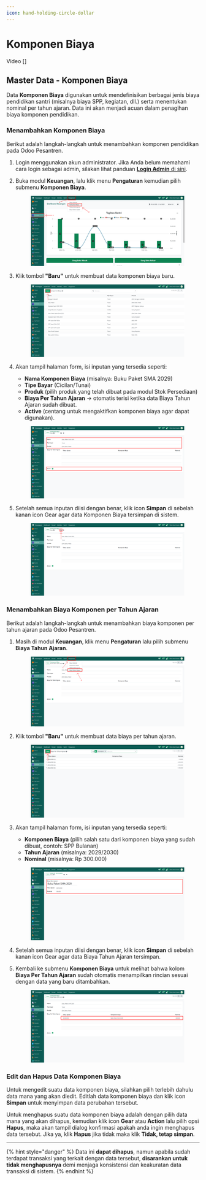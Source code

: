 ```yaml
---
icon: hand-holding-circle-dollar
---
```


# Komponen Biaya

Video \[]

## Master Data - Komponen Biaya

Data **Komponen Biaya** digunakan untuk mendefinisikan berbagai jenis biaya pendidikan santri (misalnya biaya SPP, kegiatan, dll.) serta menentukan nominal per tahun ajaran. Data ini akan menjadi acuan dalam penagihan biaya komponen pendidikan.

### Menambahkan Komponen Biaya

Berikut adalah langkah-langkah untuk menambahkan komponen pendidikan pada Odoo Pesantren.

1. Login menggunakan akun administrator. Jika Anda belum memahami cara login sebagai admin, silakan lihat panduan [**Login Admin** di sini](../../panduan-login/login-admin.md).
2.  Buka modul **Keuangan**, lalu klik menu **Pengaturan** kemudian pilih submenu **Komponen Biaya**.

    <figure><img src="../../.gitbook/assets/images-218.png" alt=""><figcaption></figcaption></figure>


3.  Klik tombol **"Baru"** untuk membuat data komponen biaya baru.

    <figure><img src="../../.gitbook/assets/images-219.png" alt=""><figcaption></figcaption></figure>


4.  Akan tampil halaman form, isi inputan yang tersedia seperti:

    * **Nama Komponen Biaya** (misalnya: Buku Paket SMA 2029)
    * **Tipe Bayar** (Cicilan/Tunai)
    * **Produk** (pilih produk yang telah dibuat pada modul Stok Persediaan)
    * **Biaya Per Tahun Ajaran** → otomatis terisi ketika data Biaya Tahun Ajaran sudah dibuat.
    * **Active** (centang untuk mengaktifkan komponen biaya agar dapat digunakan).

    <figure><img src="../../.gitbook/assets/images-220.png" alt=""><figcaption></figcaption></figure>


5.  Setelah semua inputan diisi dengan benar, klik icon **Simpan** di sebelah kanan icon Gear agar data Komponen Biaya tersimpan di sistem.

    <figure><img src="../../.gitbook/assets/images-221.png" alt=""><figcaption></figcaption></figure>

### Menambahkan Biaya Komponen per Tahun Ajaran

Berikut adalah langkah-langkah untuk menambahkan biaya komponen per tahun ajaran pada Odoo Pesantren.

1.  Masih di modul **Keuangan**, klik menu **Pengaturan** lalu pilih submenu **Biaya Tahun Ajaran**.

    <figure><img src="../../.gitbook/assets/images-222.png" alt=""><figcaption></figcaption></figure>


2.  Klik tombol **"Baru"** untuk membuat data biaya per tahun ajaran.

    <figure><img src="../../.gitbook/assets/images-223.png" alt=""><figcaption></figcaption></figure>


3.  Akan tampil halaman form, isi inputan yang tersedia seperti:

    * **Komponen Biaya** (pilih salah satu dari komponen biaya yang sudah dibuat, contoh: SPP Bulanan)
    * **Tahun Ajaran** (misalnya: 2029/2030)
    * **Nominal** (misalnya: Rp 300.000)

    <figure><img src="../../.gitbook/assets/images-224.png" alt=""><figcaption></figcaption></figure>


4. Setelah semua inputan diisi dengan benar, klik icon **Simpan** di sebelah kanan icon Gear agar data Biaya Tahun Ajaran tersimpan.
5.  Kembali ke submenu **Komponen Biaya** untuk melihat bahwa kolom **Biaya Per Tahun Ajaran** sudah otomatis menampilkan rincian sesuai dengan data yang baru ditambahkan.

    <figure><img src="../../.gitbook/assets/images-225.png" alt=""><figcaption></figcaption></figure>

### Edit dan Hapus Data Komponen Biaya

Untuk mengedit suatu data komponen biaya, silahkan pilih terlebih dahulu data mana yang akan diedit. Editlah data komponen biaya dan klik icon **Simpan** untuk menyimpan data perubahan tersebut.

Untuk menghapus suatu data komponen biaya adalah dengan pilih data mana yang akan dihapus, kemudian klik icon **Gear** atau **Action** lalu pilih opsi **Hapus**, maka akan tampil dialog konfirmasi apakah anda ingin menghapus data tersebut. Jika ya, klik **Hapus** jika tidak maka klik **Tidak, tetap simpan**.

***

{% hint style="danger" %}
Data ini **dapat dihapus**, namun apabila sudah terdapat transaksi yang terkait dengan data tersebut, **disarankan untuk tidak menghapusnya** demi menjaga konsistensi dan keakuratan data transaksi di sistem.
{% endhint %}
